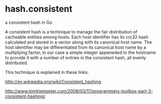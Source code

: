 hash.consistent
===============

a consistent hash in Go

A consistent hash is a technique to manage the fair distribution of cacheable entities among hosts. Each host identifier has its crc32 hash calculated and stored in a vector along with its canonical host name. The host identifier may be differentiated from its canonical host name by a multiplying factor, in our case a simple integer appeneded to the hostname to provide it with a number of entries in the consistent hash, all evenly distributed.

This technique is explained in these links:

http://en.wikipedia.org/wiki/Consistent_hashing

http://www.tomkleinpeter.com/2008/03/17/programmers-toolbox-part-3-consistent-hashing/